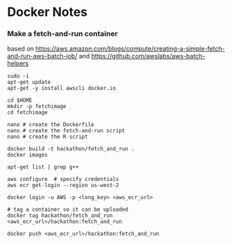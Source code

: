 # Docker Notes

### Make a fetch-and-run container


based on https://aws.amazon.com/blogs/compute/creating-a-simple-fetch-and-run-aws-batch-job/ and https://github.com/awslabs/aws-batch-helpers

```
sudo -i
apt-get update
apt-get -y install awscli docker.io

cd $HOME
mkdir -p fetchimage
cd fetchimage

nano # create the Dockerfile
nano # create the fetch-and-run script
nano # create the R script

docker build -t hackathon/fetch_and_run .   
docker images

apt-get list | grep g++
```

```
aws configure  # specify credentials
aws ecr get-login --region us-west-2

docker login -u AWS -p <long_key> <aws_ecr_url>

# tag a container so it can be uploaded
docker tag hackathon/fetch_and_run <aws_ecr_url>/hackathon:fetch_and_run

docker push <aws_ecr_url>/hackathon:fetch_and_run

```


